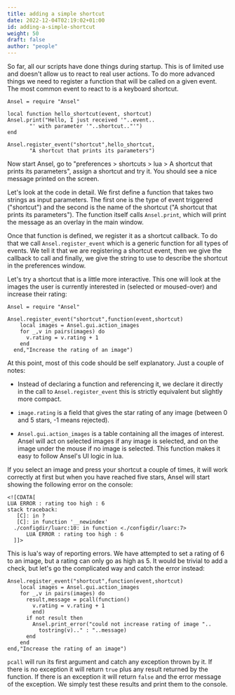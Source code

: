 ```yaml
---
title: adding a simple shortcut
date: 2022-12-04T02:19:02+01:00
id: adding-a-simple-shortcut
weight: 50
draft: false
author: "people"
---
```


So far, all our scripts have done things during startup. This is of limited use and doesn't allow us to react to real user actions. To do more advanced things we need to register a function that will be called on a given event. The most common event to react to is a keyboard shortcut.

```
Ansel = require "Ansel"

local function hello_shortcut(event, shortcut)
Ansel.print("Hello, I just received '"..event..
       "' with parameter '"..shortcut.."'")
end

Ansel.register_event("shortcut",hello_shortcut,
       "A shortcut that prints its parameters")
```

Now start Ansel, go to "preferences > shortcuts > lua > A shortcut that prints its parameters", assign a shortcut and try it. You should see a nice message printed on the screen.

Let's look at the code in detail. We first define a function that takes two strings as input parameters. The first one is the type of event triggered ("shortcut") and the second is the name of the shortcut ("A shortcut that prints its parameters"). The function itself calls `Ansel.print`, which will print the message as an overlay in the main window.

Once that function is defined, we register it as a shortcut callback. To do that we call `Ansel.register_event` which is a generic function for all types of events. We tell it that we are registering a shortcut event, then we give the callback to call and finally, we give the string to use to describe the shortcut in the preferences window.

Let's try a shortcut that is a little more interactive. This one will look at the images the user is currently interested in (selected or moused-over) and increase their rating:

```
Ansel = require "Ansel"

Ansel.register_event("shortcut",function(event,shortcut)
    local images = Ansel.gui.action_images
    for _,v in pairs(images) do
      v.rating = v.rating + 1
    end
  end,"Increase the rating of an image")
```

At this point, most of this code should be self explanatory. Just a couple of notes:

- Instead of declaring a function and referencing it, we declare it directly in the call to `Ansel.register_event` this is strictly equivalent but slightly more compact.

- `image.rating` is a field that gives the star rating of any image (between 0 and 5 stars, -1 means rejected).

- `Ansel.gui.action_images` is a table containing all the images of interest. Ansel will act on selected images if any image is selected, and on the image under the mouse if no image is selected. This function makes it easy to follow Ansel's UI logic in lua.

If you select an image and press your shortcut a couple of times, it will work correctly at first but when you have reached five stars, Ansel will start showing the following error on the console:

```
<![CDATA[
LUA ERROR : rating too high : 6
stack traceback:
   [C]: in ?
   [C]: in function '__newindex'
  ./configdir/luarc:10: in function <./configdir/luarc:7>
      LUA ERROR : rating too high : 6
  ]]>
```

 This is lua's way of reporting errors. We have attempted to set a rating of 6 to an image, but a rating can only go as high as 5. It would be trivial to add a check, but let's go the complicated way and catch the error instead:

```
Ansel.register_event("shortcut",function(event,shortcut)
    local images = Ansel.gui.action_images
    for _,v in pairs(images) do
      result,message = pcall(function()
        v.rating = v.rating + 1
        end)
      if not result then
        Ansel.print_error("could not increase rating of image "..
          tostring(v).." : "..message)
      end
    end
end,"Increase the rating of an image")
```

`pcall` will run its first argument and catch any exception thrown by it. If there is no exception it will return `true` plus any result returned by the function. If there is an exception it will return `false` and the error message of the exception. We simply test these results and print them to the console.
